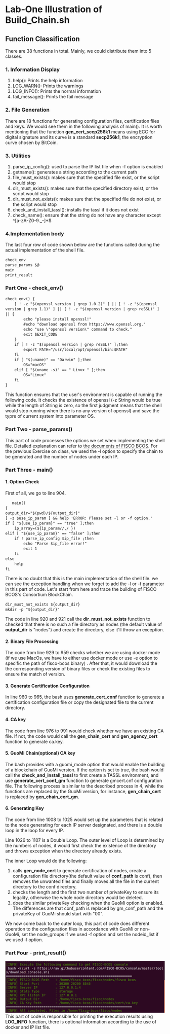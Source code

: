 # Lab-One Illustration of Build_Chain.sh 

## Function Classification
There are 38 functions in total. Mainly, we could distribute them into 5 classes.
### 1. Information Display 
1. help(): Prints the help information 
2. LOG_WARN(): Prints the warnings
3. LOG_INFO(): Prints the normal information
4. fail_message(): Prints the fail message

### 2. File Generation  
There are 18 functions for generating configuration files, certification files and keys. We would see them in the following analysis of main(). It is worth mentioning that the function **gen_cert_secp256k1** means using ECC for digital signature and its curve is a standard **secp256k1**, the encryption curve chosen by BitCoin.

### 3. Utilities
1. parse\_ip\_config(): used to parse the IP list file when -f option is enabled
2. getname(): generates a string according to the current path
3. file\_must\_exists(): makes sure that the specified file exist, or the script would stop
4. dir\_must\_exists(): makes sure that the specified directory exist, or the script would stop
5. dir\_must\_not\_exists(): makes sure that the specified file do not exist, or the script would stop
6. check\_and_install\_tassl(): installs the tassl if it does not exist
7. check\_name(): ensure that the string do not have any character except ^[a-zA-Z0-9._-]+$

### 4.Implementation body
The last four row of code shown below are the functions called during the actual implementation of the shell file.
```
check_env
parse_params $@
main
print_result
```

### Part One - check_env()
```
check_env() {
    [ ! -z "$(openssl version | grep 1.0.2)" ] || [ ! -z "$(openssl version | grep 1.1)" ] || [ ! -z "$(openssl version | grep reSSL)" ] || {
        echo "please install openssl!"
        #echo "download openssl from https://www.openssl.org."
        echo "use \"openssl version\" command to check."
        exit $EXIT_CODE
    }
    if [ ! -z "$(openssl version | grep reSSL)" ];then
        export PATH="/usr/local/opt/openssl/bin:$PATH"
    fi
    if [ "$(uname)" == "Darwin" ];then
        OS="macOS"
    elif [ "$(uname -s)" == " Linux " ];then
        OS="Linux"
    fi
}

```
This function ensures that the user's environment is capable of running the following code. It checks the existence of openssl (-z String would be true while the length of String is zero, so the first judgment means that the shell would stop running when there is no any version of openssl) and save the typre of current system into parameter OS.

### Part Two - parse_params()

This part of code processes the options we set when implementing the shell file. Detailed explanation can refer to [the documents of FISCO BCOS][1]. For the previous Exercise on class, we used the -l option to specify the chain to be generated and the number of nodes under each IP.

[1]:https://fisco-bcos-documentation.readthedocs.io/zh_CN/latest/docs/manual/build_chain.html#id4 "the documents of FISCO BCOS"

### Part Three - main()
#### 1. Option Check
First of all, we go to line 904.

```
   main()
{
output_dir="$(pwd)/${output_dir}"
[ -z $use_ip_param ] && help 'ERROR: Please set -l or -f option.'
if [ "${use_ip_param}" == "true" ];then
    ip_array=(${ip_param//,/ })
elif [ "${use_ip_param}" == "false" ];then
    if ! parse_ip_config $ip_file ;then 
        echo "Parse $ip_file error!"
        exit 1
    fi
else 
    help 
fi
```
There is no doubt that this is the main implementation of the shell file. we can see the exception handling when we forget to add the -l or -f parameter in this part of code. Let's start from here and trace the building of FISCO BCOS's Consortium BlockChain.

```
dir_must_not_exists ${output_dir}
mkdir -p "${output_dir}"
```
The code in line 920 and 921 call the **dir\_must\_not\_exists** function to checked that there is no such a file directory as nodes (the default value of **output_dir** is "nodes") and create the directory, else it'll throw an exception.

#### 2. Binary File Processing
The code from line 929 to 959 checks whether we are using docker mode (if we use MacOs, we have to either use docker mode or use -e option to specific the path of fisco-bcos binary) . After that, it would download the the corresponding version of binary files or check the existing files to ensure the match of version.

#### 3. Generate Certification Configuration 
In line 960 to 965, the bash uses **generate\_cert_conf** function to generate a certification configuration file or copy the designated file to the current directory.

#### 4. CA key 
The code from line 976 to 991 would check whether we have an existing CA file. If not, the code would call the **gen_chain_cert** and **gen_agency_cert** function to generate ca.key.

#### 5. GuoMi Chain(optional) CA key
The bash provides with a guomi_mode option that would enable the building of a blockchain of GuoMi version. If the option is set to true, the bash would call the **check_and_install_tassl** to first create a TASSL environment, and use **generate_cert_conf_gm** function to generate gmcert.cnf configuration file. The following process is similar to the described process in 4, while the functions are replaced by the GuoMi version, for instance, **gen_chain_cert** is replaced by **gen_chain_cert_gm**.

#### 6. Generating Key 
The code from line 1008 to 1025 would set up the parameters that is related to the node generating for each IP server designated, and there is a double loop in the loop for every IP. 

Line 1026 to 1107 is a Double Loop. The outer level of Loop is determined by the numbers of nodes, it would first check the existence of the directory and throws exception when the directory already exists. 

The inner Loop would do the following:

1. calls **gen_node_cert** to generate certification of nodes, create a configuration file directory(the default value of **conf_path** is conf), then removes the unwanted files and finally moves all the file in the current directory to the conf directory.
2. checks the length and the first two number of privateKey to ensure its legality, otherwise the whole node directory would be deleted.
3. does the similar privateKey checking when the GuoMi option is enabled. The differences are that conf_path is replaced by gm_conf_path and the privateKey of GuoMi should start with "00".

We now come back to the outer loop, this part of code does different operation to the configuration files in accordance with GuoMi or non-GuoMi, set the node_groups if we used -f option and set the nodeid_list if we used -l option.

### Part Four - print_result()
![](https://github.com/marknash666/FiscoBcos-ExerciseOne/blob/master/image-ExerciseOne/print_result.png?raw=true)
This part of code is responsible for printing the execution results using **LOG_INFO** function, there is optional information according to the use of docker and IP list file.











